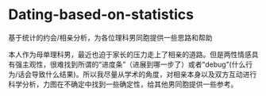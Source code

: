 # Dating-based-on-statistics
基于统计的约会/相亲分析，为各位理科男同胞提供一些思路和帮助

本人作为母单理科男，最近也迫于家长的压力走上了相亲的道路。但是两性情感具有强主观性，很难找到所谓的“进度条”（进展到哪一步了）或者“debug”(什么行为/话会导致什么结果)。所以我尽量从学术的角度，对相亲本身以及双方互动进行科学分析，力图在不确定中找到一些确定性，给其他男同胞提供一些参考。
